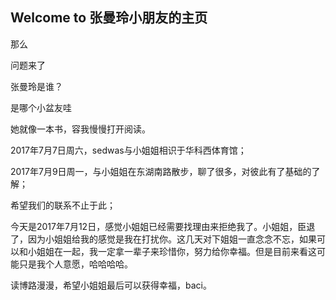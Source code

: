 ## Welcome to 张曼玲小朋友的主页

那么

问题来了

张曼玲是谁？

是哪个小盆友哇

她就像一本书，容我慢慢打开阅读。

2017年7月7日周六，sedwas与小姐姐相识于华科西体育馆；

2017年7月9日周一，与小姐姐在东湖南路散步，聊了很多，对彼此有了基础的了解；

希望我们的联系不止于此；

今天是2017年7月12日，感觉小姐姐已经需要找理由来拒绝我了。小姐姐，臣退了，因为小姐姐给我的感觉是我在打扰你。这几天对下姐姐一直念念不忘，如果可以和小姐姐在一起，我一定拿一辈子来珍惜你，努力给你幸福。但是目前来看这可能只是我个人意愿，哈哈哈哈。

读博路漫漫，希望小姐姐最后可以获得幸福，baci。










